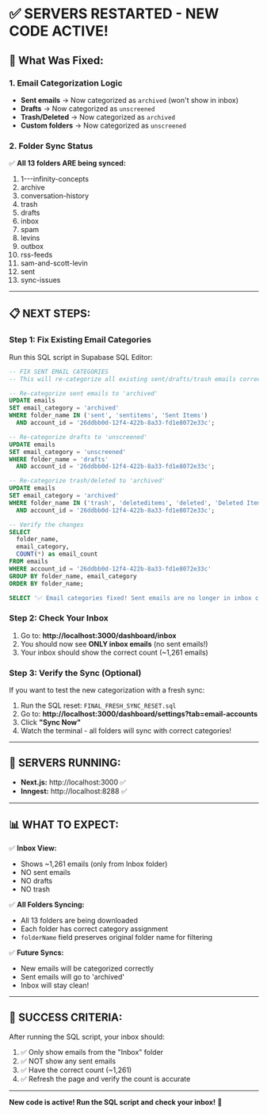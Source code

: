 # ✅ SERVERS RESTARTED - NEW CODE ACTIVE!

## 🎉 What Was Fixed:

### **1. Email Categorization Logic**

- **Sent emails** → Now categorized as `archived` (won't show in inbox)
- **Drafts** → Now categorized as `unscreened`
- **Trash/Deleted** → Now categorized as `archived`
- **Custom folders** → Now categorized as `unscreened`

### **2. Folder Sync Status**

✅ **All 13 folders ARE being synced:**

1. 1---infinity-concepts
2. archive
3. conversation-history
4. trash
5. drafts
6. inbox
7. spam
8. levins
9. outbox
10. rss-feeds
11. sam-and-scott-levin
12. sent
13. sync-issues

---

## 📋 NEXT STEPS:

### **Step 1: Fix Existing Email Categories**

Run this SQL script in Supabase SQL Editor:

```sql
-- FIX SENT EMAIL CATEGORIES
-- This will re-categorize all existing sent/drafts/trash emails correctly

-- Re-categorize sent emails to 'archived'
UPDATE emails
SET email_category = 'archived'
WHERE folder_name IN ('sent', 'sentitems', 'Sent Items')
  AND account_id = '26ddbb0d-12f4-422b-8a33-fd1e8072e33c';

-- Re-categorize drafts to 'unscreened'
UPDATE emails
SET email_category = 'unscreened'
WHERE folder_name = 'drafts'
  AND account_id = '26ddbb0d-12f4-422b-8a33-fd1e8072e33c';

-- Re-categorize trash/deleted to 'archived'
UPDATE emails
SET email_category = 'archived'
WHERE folder_name IN ('trash', 'deleteditems', 'deleted', 'Deleted Items')
  AND account_id = '26ddbb0d-12f4-422b-8a33-fd1e8072e33c';

-- Verify the changes
SELECT
  folder_name,
  email_category,
  COUNT(*) as email_count
FROM emails
WHERE account_id = '26ddbb0d-12f4-422b-8a33-fd1e8072e33c'
GROUP BY folder_name, email_category
ORDER BY folder_name;

SELECT '✅ Email categories fixed! Sent emails are no longer in inbox category.' as status_message;
```

### **Step 2: Check Your Inbox**

1. Go to: **http://localhost:3000/dashboard/inbox**
2. You should now see **ONLY inbox emails** (no sent emails!)
3. Your inbox should show the correct count (~1,261 emails)

### **Step 3: Verify the Sync (Optional)**

If you want to test the new categorization with a fresh sync:

1. Run the SQL reset: `FINAL_FRESH_SYNC_RESET.sql`
2. Go to: **http://localhost:3000/dashboard/settings?tab=email-accounts**
3. Click **"Sync Now"**
4. Watch the terminal - all folders will sync with correct categories!

---

## 🚀 SERVERS RUNNING:

- **Next.js:** http://localhost:3000 ✅
- **Inngest:** http://localhost:8288 ✅

---

## 📊 WHAT TO EXPECT:

✅ **Inbox View:**

- Shows ~1,261 emails (only from Inbox folder)
- NO sent emails
- NO drafts
- NO trash

✅ **All Folders Syncing:**

- All 13 folders are being downloaded
- Each folder has correct category assignment
- `folderName` field preserves original folder name for filtering

✅ **Future Syncs:**

- New emails will be categorized correctly
- Sent emails will go to 'archived'
- Inbox will stay clean!

---

## 🎯 SUCCESS CRITERIA:

After running the SQL script, your inbox should:

1. ✅ Only show emails from the "Inbox" folder
2. ✅ NOT show any sent emails
3. ✅ Have the correct count (~1,261)
4. ✅ Refresh the page and verify the count is accurate

---

**New code is active! Run the SQL script and check your inbox!** 🎉
